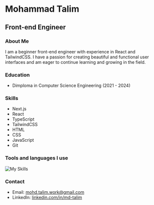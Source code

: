# Mohammad Talim

## Front-end Engineer

### About Me

I am a beginner front-end engineer with experience in React and TailwindCSS. I have a passion for creating beautiful and functional user interfaces and am eager to continue learning and growing in the field.

### Education

- Dimploma in Computer Science Engineering (2021 - 2024)

### Skills

- Next.js
- React
- TypeScript
- TailwindCSS
- HTML
- CSS
- JavaScript
- Git

### Tools and languages I use

![My Skills](https://skillicons.dev/icons?i=next,js,ts,html,css,react,tailwind,vite,git,github,vscode&perline=5&)

### Contact

- Email: mohd.talim.work@gmail.com
- LinkedIn: [linkedin.com/in/md-talim](https://www.linkedin.com/in/md-talim/)
